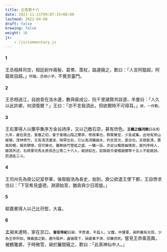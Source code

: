 ```yaml
---
title: 企羨第十六
date: 2021-11-21T09:07:15+08:00
lastmod: 2022-04-08
draft: false
brewing: false
weight: 16
js:
    - /js/commentary.js
---
```


#### 1

王丞相拜司空，桓廷尉作兩髻、葛帬、策杖，路邊窺之，歎曰：「人言阿龍超，阿龍故自超。」<small>阿龍，丞相小字。</small>不覺至臺門。

#### 2

王丞相過江，自說昔在洛水邊，數與裴成公、阮千里諸賢共談道，羊曼曰：「人久以此許卿，何須復爾？」王曰：「亦不言我須此，但欲爾時不可得耳。」<small>欲，一作歎。</small>

#### 3

王右軍得人以蘭亭集序方金谷詩序，又以己敵石崇，甚有欣色。<small>**王羲之臨河敘**曰永和九年，歲在癸丑，莫春之初，會于會稽山陰之蘭亭，修禊事也，群賢畢至，少長咸集，此地有崇山峻嶺，茂林修竹，又有清流激湍，映帶左右，引以為流觴曲水，列坐其次，是日也，天朗氣清，惠風和暢，娛目騁懷，信可樂也，雖無絲竹管絃之盛，一觴一詠，亦足以暢敘幽情矣，故列序時人，錄其所述，右將軍司馬太原孫丞公等二十六人，賦詩如左，前餘姚令會稽謝勝等十五人不能賦詩，罰酒各三斗。</small>

#### 4

王司州先為庾公記室參軍，後取殷浩為長史，始到，庾公欲遣王使下都，王自啓求住曰：「下官希見盛德，淵源始至，猶貪與少日周旋。」

#### 5

郗嘉賓得人以己比苻堅，大喜。

#### 6

孟昶未達時，家在京口，<small>**晉安帝紀**曰昶，字彥達，平昌人，父馥，中護軍，昶矜嚴有志局，少為王恭所知，豫義旗之勳，遷丹陽尹，盧循既下，昶慮事不濟，仰藥而死。</small>嘗見王恭乘高輿，被鶴氅裘，于時微雪，昶於籬間窺之，歎曰：「此真神仙中人。」
